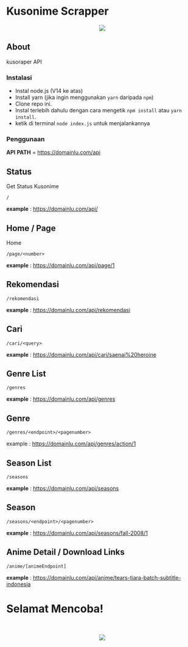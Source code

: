 # Kusonime Scrapper

<p align="center"><img src="https://cdn.discordapp.com/attachments/795771950076133438/795810964040843294/101899459_135497158124648_7045376805259230317_o.jpg" /></p>

## About

kusoraper API

### Instalasi

- Instal node.js (V14 ke atas)
- Install yarn (jika ingin menggunakan `yarn` daripada `npm`)
- Clone repo ini.
- Instal terlebih dahulu dengan cara mengetik `npm install` atau `yarn install`.<br>
- ketik di terminal `node index.js` untuk menjalankannya

### Penggunaan

**API** **PATH** = https://domainlu.com/api

## Status

Get Status Kusonime

```
/
```

**example** : https://domainlu.com/api/

## Home / Page

Home

```
/page/<number>
```

**example** : https://domainlu.com/api/page/1

## Rekomendasi

```
/rekomendasi
```

**example** : https://domainlu.com/api/rekomendasi

## Cari

```
/cari/<query>
```

**example** : https://domainlu.com/api/cari/saenai%20heroine

## Genre List

```
/genres
```

**example** : https://domainlu.com/api/genres

## Genre

```
/genres/<endpoint>/<pagenumber>
```

example : https://domainlu.com/api/genres/action/1

## Season List

```
/seasons
```

**example** : https://domainlu.com/api/seasons

## Season

```
/seasons/<endpoint>/<pagenumber>
```

**example** : https://domainlu.com/api/seasons/fall-2008/1

## Anime Detail / Download Links

```
/anime/[animeEndpoint]
```

**example** : https://domainlu.com/api/anime/tears-tiara-batch-subtitle-indonesia

<p align="center"><h1>Selamat Mencoba!</h1><br></p>
<p align="center"><img src="https://cdn.discordapp.com/attachments/795771950076133438/795832442153598986/tenor_5.gif" /></p>
